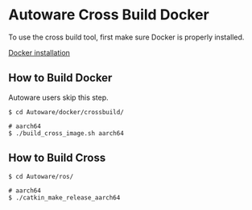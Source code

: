 # Autoware Cross Build Docker
To use the cross build tool, first make sure Docker is properly installed.

[Docker installation](https://docs.docker.com/engine/installation/linux/docker-ce/ubuntu/)

## How to Build Docker
Autoware users skip this step.
```
$ cd Autoware/docker/crossbuild/

# aarch64
$ ./build_cross_image.sh aarch64
```

## How to Build Cross
```
$ cd Autoware/ros/

# aarch64
$ ./catkin_make_release_aarch64
```
